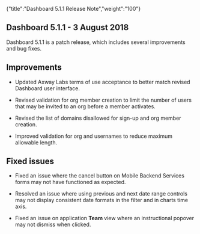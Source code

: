 {"title":"Dashboard 5.1.1 Release Note","weight":"100"}

## Dashboard 5.1.1 - 3 August 2018

Dashboard 5.1.1 is a patch release, which includes several improvements and bug fixes.

## Improvements

* Updated Axway Labs terms of use acceptance to better match revised Dashboard user interface.

* Revised validation for org member creation to limit the number of users that may be invited to an org before a member activates.

* Revised the list of domains disallowed for sign-up and org member creation.

* Improved validation for org and usernames to reduce maximum allowable length.


## Fixed issues

* Fixed an issue where the cancel button on Mobile Backend Services forms may not have functioned as expected.

* Resolved an issue where using previous and next date range controls may not display consistent date formats in the filter and in charts time axis.

* Fixed an issue on application **Team** view where an instructional popover may not dismiss when clicked.
